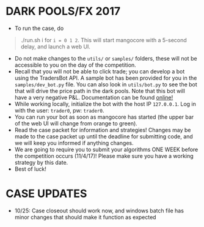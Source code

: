 # DARK POOLS/FX 2017
+ To run the case, do 
>./run.sh i
for `i = 0 1 2`. This will start mangocore with a 5-second delay, and launch a web UI.
+ Do not make changes to the `utils/` or `samples/` folders, these will not be accessible to you on the day of the competition.
+ Recall that you will not be able to click trade; you can develop a bot using the TradersBot API. A sample bot has been provided for you in the `samples/dev_bot.py` file. You can also look in `utils/bot.py` to see the bot that will drive the price path in the dark pools. Note that this bot will have a very negative P&L. Documentation can be found [online!](http://mangocore-client.readthedocs.io/) 
+ While working locally, initialize the bot with the host IP `127.0.0.1`. Log in with the user: `trader0`, pw: `trader0`. 
+ You can run your bot as soon as mangocore has started (the upper bar of the web UI will change from orange to green).
+ Read the case packet for information and strategies! Changes may be made to the case packet up until the deadline for submitting code, and we will keep you informed if anything changes.
+ We are going to require you to submit your algorithms ONE WEEK before the competition occurs (11/4/17)! Please make sure you have a working strategy by this date.
+ Best of luck!

# CASE UPDATES
+ 10/25: Case closeout should work now, and windows batch file has minor changes that should make it function as expected
